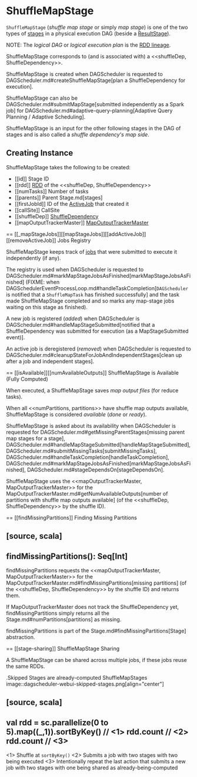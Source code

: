 # ShuffleMapStage

`ShuffleMapStage` (_shuffle map stage_ or simply _map stage_) is one of the two types of [stages](Stage.md) in a physical execution DAG (beside a [ResultStage](ResultStage.md)).

NOTE: The *logical DAG* or *logical execution plan* is the [RDD lineage](../rdd/spark-rdd-lineage.md).

ShuffleMapStage corresponds to (and is associated with) a <<shuffleDep, ShuffleDependency>>.

ShuffleMapStage is created when DAGScheduler is requested to DAGScheduler.md#createShuffleMapStage[plan a ShuffleDependency for execution].

ShuffleMapStage can also be DAGScheduler.md#submitMapStage[submitted independently as a Spark job] for DAGScheduler.md#adaptive-query-planning[Adaptive Query Planning / Adaptive Scheduling].

ShuffleMapStage is an input for the other following stages in the DAG of stages and is also called a *shuffle dependency's map side*.

## Creating Instance

ShuffleMapStage takes the following to be created:

* [[id]] Stage ID
* [[rdd]] [RDD](../rdd/ShuffleDependency.md#rdd) of the <<shuffleDep, ShuffleDependency>>
* [[numTasks]] Number of tasks
* [[parents]] Parent Stage.md[stages]
* [[firstJobId]] ID of the [ActiveJob](ActiveJob.md) that created it
* [[callSite]] CallSite
* [[shuffleDep]] [ShuffleDependency](../rdd/ShuffleDependency.md)
* [[mapOutputTrackerMaster]] [MapOutputTrackerMaster](MapOutputTrackerMaster.md)

== [[_mapStageJobs]][[mapStageJobs]][[addActiveJob]][[removeActiveJob]] Jobs Registry

ShuffleMapStage keeps track of [jobs](ActiveJob.md) that were submitted to execute it independently (if any).

The registry is used when DAGScheduler is requested to DAGScheduler.md#markMapStageJobsAsFinished[markMapStageJobsAsFinished] (FIXME: when DAGSchedulerEventProcessLoop.md#handleTaskCompletion[`DAGScheduler` is notified that a `ShuffleMapTask` has finished successfully] and the task made ShuffleMapStage completed and so marks any map-stage jobs waiting on this stage as finished).

A new job is registered (_added_) when DAGScheduler is DAGScheduler.md#handleMapStageSubmitted[notified that a ShuffleDependency was submitted for execution (as a MapStageSubmitted event)].

An active job is deregistered (_removed_) when DAGScheduler is requested to DAGScheduler.md#cleanupStateForJobAndIndependentStages[clean up after a job and independent stages].

== [[isAvailable]][[numAvailableOutputs]] ShuffleMapStage is Available (Fully Computed)

When executed, a ShuffleMapStage saves *map output files* (for reduce tasks).

When all <<numPartitions, partitions>> have shuffle map outputs available, ShuffleMapStage is considered *available* (_done_ or _ready_).

ShuffleMapStage is asked about its availability when DAGScheduler is requested for DAGScheduler.md#getMissingParentStages[missing parent map stages for a stage], DAGScheduler.md#handleMapStageSubmitted[handleMapStageSubmitted], DAGScheduler.md#submitMissingTasks[submitMissingTasks], DAGScheduler.md#handleTaskCompletion[handleTaskCompletion], DAGScheduler.md#markMapStageJobsAsFinished[markMapStageJobsAsFinished], DAGScheduler.md#stageDependsOn[stageDependsOn].

ShuffleMapStage uses the <<mapOutputTrackerMaster, MapOutputTrackerMaster>> for the MapOutputTrackerMaster.md#getNumAvailableOutputs[number of partitions with shuffle map outputs available] (of the <<shuffleDep, ShuffleDependency>> by the shuffle ID).

== [[findMissingPartitions]] Finding Missing Partitions

[source, scala]
----
findMissingPartitions(): Seq[Int]
----

findMissingPartitions requests the <<mapOutputTrackerMaster, MapOutputTrackerMaster>> for the MapOutputTrackerMaster.md#findMissingPartitions[missing partitions] (of the <<shuffleDep, ShuffleDependency>> by the shuffle ID) and returns them.

If MapOutputTrackerMaster does not track the ShuffleDependency yet, findMissingPartitions simply returns all the Stage.md#numPartitions[partitions] as missing.

findMissingPartitions is part of the Stage.md#findMissingPartitions[Stage] abstraction.

== [[stage-sharing]] ShuffleMapStage Sharing

A ShuffleMapStage can be shared across multiple jobs, if these jobs reuse the same RDDs.

.Skipped Stages are already-computed ShuffleMapStages
image::dagscheduler-webui-skipped-stages.png[align="center"]

[source, scala]
----
val rdd = sc.parallelize(0 to 5).map((_,1)).sortByKey()  // <1>
rdd.count  // <2>
rdd.count  // <3>
----
<1> Shuffle at `sortByKey()`
<2> Submits a job with two stages with two being executed
<3> Intentionally repeat the last action that submits a new job with two stages with one being shared as already-being-computed
